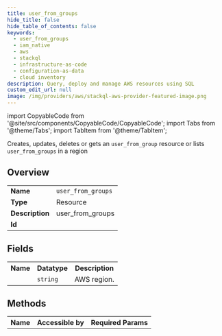 ```yaml
---
title: user_from_groups
hide_title: false
hide_table_of_contents: false
keywords:
  - user_from_groups
  - iam_native
  - aws
  - stackql
  - infrastructure-as-code
  - configuration-as-data
  - cloud inventory
description: Query, deploy and manage AWS resources using SQL
custom_edit_url: null
image: /img/providers/aws/stackql-aws-provider-featured-image.png
---
```


import CopyableCode from '@site/src/components/CopyableCode/CopyableCode';
import Tabs from '@theme/Tabs';
import TabItem from '@theme/TabItem';

Creates, updates, deletes or gets an <code>user_from_group</code> resource or lists <code>user_from_groups</code> in a region

## Overview
<table><tbody>
<tr><td><b>Name</b></td><td><code>user_from_groups</code></td></tr>
<tr><td><b>Type</b></td><td>Resource</td></tr>
<tr><td><b>Description</b></td><td>user_from_groups</td></tr>
<tr><td><b>Id</b></td><td><CopyableCode code="aws.iam_native.user_from_groups" /></td></tr>
</tbody></table>

## Fields
<table><tbody><tr><th>Name</th><th>Datatype</th><th>Description</th></tr><tr><td><CopyableCode code="region" /></td><td><code>string</code></td><td>AWS region.</td></tr>
</tbody></table>

## Methods

<table><tbody>
  <tr>
    <th>Name</th>
    <th>Accessible by</th>
    <th>Required Params</th>
  </tr>
</tbody></table>






